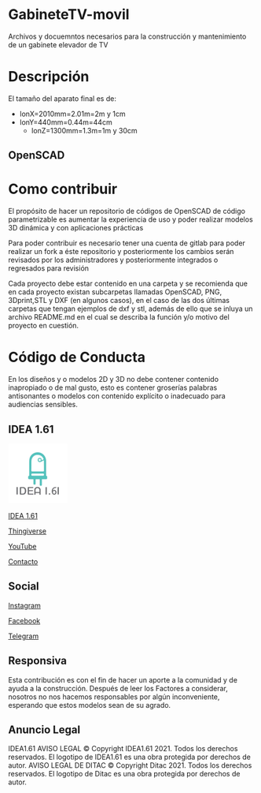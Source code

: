 # GabineteTV-movil

Archivos y docuemntos necesarios para la construcción y mantenimiento de un gabinete elevador de TV

# Descripción

El tamaño del aparato final es de:
- lonX=2010mm=2.01m=2m y 1cm
- lonY=440mm=0.44m=44cm
  - lonZ=1300mm=1.3m=1m y 30cm



## OpenSCAD


# Como contribuir

El propósito de hacer un repositorio de códigos de OpenSCAD de código parametrizable es aumentar la experiencia de uso y poder realizar modelos 3D dinámica y con aplicaciones prácticas

Para poder contribuir es necesario tener una cuenta de gitlab para poder realizar un fork a éste repositorio y posteriormente los cambios serán revisados por los administradores y posteriormente integrados o regresados para revisión

Cada proyecto debe estar contenido en una carpeta y se recomienda que en cada proyecto existan subcarpetas llamadas OpenSCAD, PNG, 3Dprint,STL y DXF (en algunos casos), en el caso de las dos últimas carpetas que tengan ejemplos de dxf y stl, además de ello que se inluya un archivo README.md en el cual se describa la función y/o motivo del proyecto en cuestión.

# Código de Conducta

En los diseños y o modelos 2D y 3D no debe contener contenido inapropiado o de mal gusto, esto es contener groserías palabras antisonantes o modelos con contenido explícito o inadecuado para audiencias sensibles.


## IDEA 1.61

![Logo Idea 1.61](Imagenes/idea.png "logo")

[IDEA 1.61](https://idea161.org/ "sitio web oficial")

[Thingiverse](https://www.thingiverse.com/ "diseños")

[YouTube](https://www.youtube.com/channel/UCXwIW7z5ys3FRVoOducFSeQ "canal")

[Contacto](contacto@idea161.org "correo")

## Social

[Instagram](https://www.instagram.com/idea161/ "instagram")

[Facebook](https://www.facebook.com/idea161/ "facebook")

[Telegram](t.me/idea161 "canal de telegram")

## Responsiva
          
Esta contribución es con el fin de hacer un aporte a la comunidad y de ayuda a la construcción.
Después de leer los Factores a considerar, nosotros no nos hacemos responsables por algún inconveniente, esperando que estos modelos sean de su agrado.

## Anuncio Legal

IDEA1.61 AVISO LEGAL © Copyright IDEA1.61 2021. Todos los derechos reservados. El logotipo de IDEA1.61 es una obra protegida por derechos de autor.
AVISO LEGAL DE DITAC © Copyright Ditac 2021. Todos los derechos reservados. El logotipo de Ditac es una obra protegida por derechos de autor.




